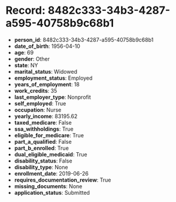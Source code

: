 # Record: 8482c333-34b3-4287-a595-40758b9c68b1

- **person_id**: 8482c333-34b3-4287-a595-40758b9c68b1
- **date_of_birth**: 1956-04-10
- **age**: 69
- **gender**: Other
- **state**: NY
- **marital_status**: Widowed
- **employment_status**: Employed
- **years_of_employment**: 18
- **work_credits**: 35
- **last_employer_type**: Nonprofit
- **self_employed**: True
- **occupation**: Nurse
- **yearly_income**: 83195.62
- **taxed_medicare**: False
- **ssa_withholdings**: True
- **eligible_for_medicare**: True
- **part_a_qualified**: False
- **part_b_enrolled**: True
- **dual_eligible_medicaid**: True
- **disability_status**: False
- **disability_type**: None
- **enrollment_date**: 2019-06-26
- **requires_documentation_review**: True
- **missing_documents**: None
- **application_status**: Submitted